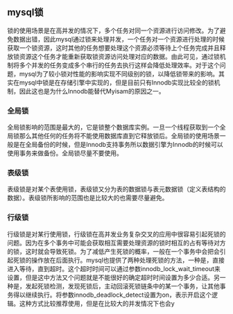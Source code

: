 ## mysql锁
锁的使用场景是在高并发的情况下，多个任务对同一个资源进行访问修改。为了避免数据出错，因此mysql通过锁来处理并发，一个任务对一个资源进行处理的时候获取一个锁资源，这时其他的任务想要处理这个资源必须等待上个任务完成并且释放锁资源这个任务才能重新获取锁资源访问处理对应的数据。由此可见，通过锁机制将多个并发的任务变成多个串行的任务去执行这样会降低处理效率。对于这个问题，mysql为了较小锁对性能的影响实现不同级别的锁，以降低锁带来的影响。其实在mysql中锁是在存储引擎中实现的，但是目前只有Innodb实现比较全的锁机制，因此这也是为什么Innodb能替代Myisam的原因之一。
### 全局锁
全局锁影响的范围是最大的，它是锁整个数据库实例。一旦一个线程获取到一个全局锁那么其他任何的任务将不能使用数据库直到它释放锁后。全局锁的使用场景一般是在全局备份的时候，但是Innodb支持事务所以数据引擎为Innodb的时候可以使用事务来做备份。全局锁尽量不要使用。
### 表级锁
表级锁是对某个表使用锁，表级锁又分为表的数据锁与表元数据锁（定义表结构的数据）。表级锁所影响的范围也是比较大的也需要尽量避免。
### 行级锁
行级锁是对某行使用锁，行级锁在高并发业务复杂交叉的应用中很容易引起死锁的问题。因为在多个事务中可能会获取相互需要处理资源的锁时相互的占有等待对方的锁，这时就会导致死锁。为了减低产生死锁的概率，一般在一个事务中会把会引起死锁的操作放在后面执行。mysql也提供了两种处理死锁的方法，一种是，直接进入等待，直到超时。这个超时时间可以通过参数innodb_lock_wait_timeout来设置，但是这中方法又个问题就是不能很好的确定超时时间设置为多少合适。另一种是，发起死锁检测，发现死锁后，主动回滚死锁链条中的某一个事务，让其他事务得以继续执行。将参数innodb_deadlock_detect设置为on，表示开启这个逻辑。这种方式比较推荐使用，但是在比较大的并发情况下也会y
<!--stackedit_data:
eyJoaXN0b3J5IjpbMjEyNDIzOTYzNCwtMjEwNzc5NTM2NywtNj
k1NDUzNzkzXX0=
-->